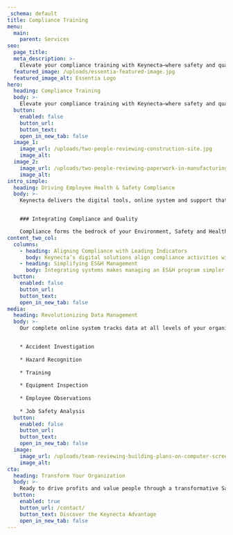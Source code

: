```yaml
---
_schema: default
title: Compliance Training
menu:
  main:
    parent: Services
seo:
  page_title:
  meta_description: >-
    Elevate your compliance training with Keynecta—where safety and quality converge for organizational excellence. Drive profits. Value people. Optimize compliance.
  featured_image: /uploads/essentia-featured-image.jpg
  featured_image_alt: Essentia Logo
hero:
  heading: Compliance Training
  body: >-
    Elevate your compliance training with Keynecta—where safety and quality converge for organizational excellence. Drive profits. Value people. Optimize compliance.
  button:
    enabled: false
    button_url: 
    button_text: 
    open_in_new_tab: false
  image_1:
    image_url: /uploads/two-people-reviewing-construction-site.jpg
    image_alt:
  image_2:
    image_url: /uploads/two-people-reviewing-paperwork-in-manufacturing-environment.jpg
    image_alt:
intro_simple:
  heading: Driving Employee Health & Safety Compliance
  body: >-
    Keynecta delivers the digital tools, online system and support that will power your Employee Health & Safety Compliance Program and help your organization create a culture of safety.


    ### Integrating Compliance and Quality

    Compliance forms the bedrock of your Environment, Safety and Health (ES&H) program. A holistic approach includes OSHA, DOT Hazmat and specific environmental regulations and procedures. At Keynecta, we use a complete online system to integrate compliance requirements with quality practices, a proven method for identifying deficiencies and taking corrective actions. 
content_two_col:
  columns: 
    - heading: Aligning Compliance with Leading Indicators
      body: Keynecta’s digital solutions align compliance activities with leading indicators to drive culture and behavior change.
    - heading: Simplifying ES&H Management
      body: Integrating systems makes managing an ES&H program simpler and clearer, providing a solid approach for all employees to follow.
  button:
    enabled: false
    button_url: 
    button_text: 
    open_in_new_tab: false
media:
  heading: Revolutionizing Data Management
  body: >-
    Our complete online system tracks data at all levels of your organization, including:


    * Accident Investigation
    
    * Hazard Recognition
    
    * Training
    
    * Equipment Inspection
    
    * Employee Observations
    
    * Job Safety Analysis
  button:
    enabled: false
    button_url: 
    button_text: 
    open_in_new_tab: false
  image:
    image_url: /uploads/team-reviewing-building-plans-on-computer-screen.jpg
    image_alt:
cta:
  heading: Transform Your Organization
  body: >-
    Ready to drive profits and value people through a transformative Safety Culture? Join Keynecta and redefine your organization's safety journey today.
  button:
    enabled: true
    button_url: /contact/
    button_text: Discover the Keynecta Advantage
    open_in_new_tab: false
---
```

